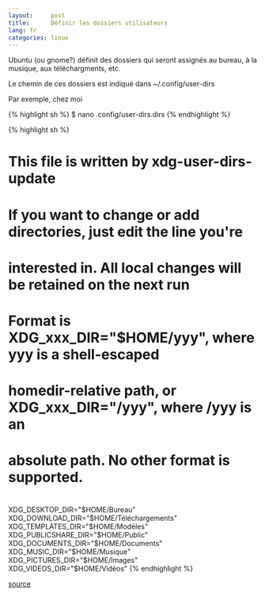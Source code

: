 ```yaml
---
layout:     post
title:      Définir les dossiers utilisateurs
lang: fr
categories: linux
---
```


Ubuntu (ou gnome?) définit des dossiers qui seront assignés au bureau, à la musique, aux téléchargments, etc.

Le chemin de ces dossiers est indiqué dans ~/.config/user-dirs

Par exemple, chez moi

{% highlight sh %}
$ nano .config/user-dirs.dirs
{% endhighlight %}

{% highlight sh %}
# This file is written by xdg-user-dirs-update
# If you want to change or add directories, just edit the line you're
# interested in. All local changes will be retained on the next run
# Format is XDG_xxx_DIR="$HOME/yyy", where yyy is a shell-escaped
# homedir-relative path, or XDG_xxx_DIR="/yyy", where /yyy is an
# absolute path. No other format is supported.
#
XDG_DESKTOP_DIR="$HOME/Bureau"
XDG_DOWNLOAD_DIR="$HOME/Téléchargements"
XDG_TEMPLATES_DIR="$HOME/Modèles"
XDG_PUBLICSHARE_DIR="$HOME/Public"
XDG_DOCUMENTS_DIR="$HOME/Documents"
XDG_MUSIC_DIR="$HOME/Musique"
XDG_PICTURES_DIR="$HOME/Images"
XDG_VIDEOS_DIR="$HOME/Vidéos"
{% endhighlight %}


[source](http://www.howtogeek.com/howto/17752/use-any-folder-for-your-ubuntu-desktop-even-a-dropbox-folder/)
